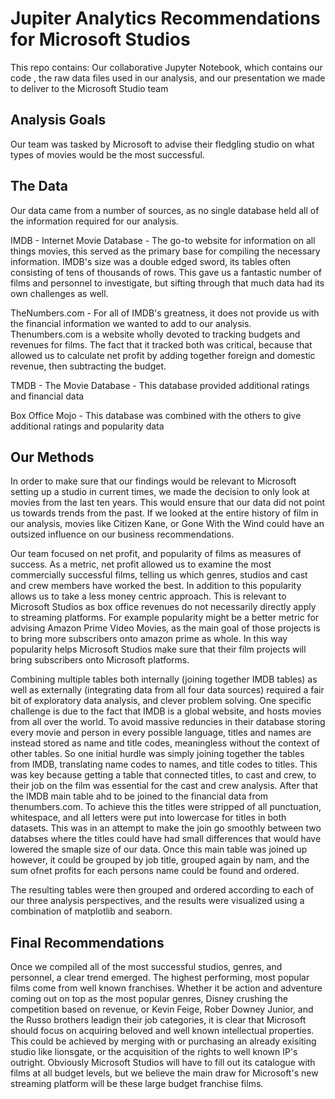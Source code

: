 # Jupiter Analytics Recommendations for Microsoft Studios

This repo contains:
 Our collaborative Jupyter Notebook, which contains our code , the raw data files used in our analysis, and our presentation we made to deliver to the Microsoft Studio team 


## Analysis Goals
  
  Our team was tasked by Microsoft to advise their fledgling studio on what types of movies would be the most successful. 
  
  
## The Data 
  
  Our data came from a number of sources, as no single database held all of the information required for our analysis. 
  
  IMDB - Internet Movie Database
    - The go-to website for information on all things movies, this served as the primary base for compiling the necessary information. IMDB's size was a double     edged sword, its tables often consisting of tens of thousands of rows. This gave us a fantastic number of films and personnel to investigate, but sifting through that much data had its own challenges as well. 
    
  TheNumbers.com
    - For all of IMDB's greatness, it does not provide us with the financial information we wanted to add to our analysis. Thenumbers.com is a website wholly devoted to tracking budgets and revenues for films. The fact that it tracked both was critical, because that allowed us to calculate net profit by adding together foreign and domestic revenue, then subtracting the budget. 
   
  TMDB - The Movie Database 
    - This database provided additional ratings and financial data
  
  Box Office Mojo
    - This database was combined with the others to give additional ratings and popularity data
 
 
 ## Our Methods
  
  In order to make sure that our findings would be relevant to Microsoft setting up a studio in current times, we made the decision to only look at movies from the last ten years. This would ensure that our data did not point us towards trends from the past. If we looked at the entire history of film in our analysis, movies like Citizen Kane, or Gone With the Wind could have an outsized influence on our business recommendations. 
  
  Our team focused on net profit, and popularity of films as measures of success. As a metric, net profit allowed us to examine the most commercially successful films, telling us which genres, studios and cast and crew members have worked the best. In addition to this popularity allows us to take a less money centric approach. This is relevant to Microsoft Studios as box office revenues do not necessarily directly apply to streaming platforms. For example popularity might be a better metric for advising Amazon Prime Video Movies, as the main goal of those projects is to bring more subscribers onto amazon prime as whole. In this way popularity helps Microsoft Studios make sure that their film projects will bring subscribers onto Microsoft platforms. 
  
  Combining multiple tables both internally (joining together IMDB tables) as well as externally (integrating data from all four data sources) required a fair bit of exploratory data analysis, and clever problem solving. One specific challenge is due to the fact that IMDB is a global website, and hosts movies from all over the world. To avoid massive reduncies in their database storing every movie and person in every possible language, titles and names are instead stored as name and title codes, meaningless without the context of other tables. So one initial hurdle was simply joining together the tables from IMDB, translating name codes to names, and title codes to titles. This was key because getting a table that connected titles, to cast and crew, to their job on the film was essential for the cast and crew analysis. After that the IMDB main table ahd to be joined to the financial data from thenumbers.com. To achieve this the titles were stripped of all punctuation, whitespace, and all letters were put into lowercase for titles in both datasets. This was in an attempt to make the join go smoothly between two databses where the titles could have had small differences that would have lowered the smaple size of our data. Once this main table was joined up however, it could be grouped by job title, grouped again by nam, and the sum ofnet profits for each persons name could be found and ordered. 
  
  The resulting tables were then grouped and ordered according to each of our three analysis perspectives, and the results were visualized using a combination of matplotlib and seaborn. 
  
  ## Final Recommendations
  
  Once we compiled all of the most successful studios, genres, and personnel, a clear trend emerged. The highest performing, most popular films come from well known franchises. Whether it be action and adventure coming out on top as the most popular genres, Disney crushing the competition based on revenue, or Kevin Feige, Rober Downey Junior, and the Russo brothers leadign their job categories, it is clear that Microsoft should focus on acquiring beloved and well known intellectual properties. This could be achieved by merging with or purchasing an already exisiting studio like lionsgate, or the acquisition of the rights to well known IP's outright. Obviously Microsoft Studios will have to fill out its catalogue with films at all budget levels, but we believe the main draw for Microsoft's new streaming platform will be these large budget franchise films.
